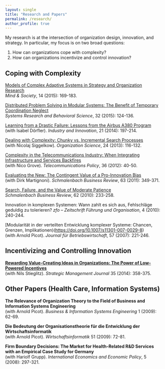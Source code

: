 ```yaml
---
layout: single
title: "Research and Papers"
permalink: /research/
author_profile: true
---
```


My research is at the intersection of organization design, innovation, and strategy. In particular, my focus is on two broad questions:

1. How can organizations cope with complexity?
2. How can organizations incentivize and control innovation?

## Coping with Complexity

[Models of Complex Adaptive Systems in Strategy and Organization Research](http://doi.org/10.1007/s11299-015-0168-x)  
*Mind & Society*, 14 (2015): 169-183.

[Distributed Problem Solving in Modular Systems: The Benefit of Temporary Coordination Neglect](http://dx.doi.org/10.1002/sres.2218)  
*Systems Research and Behavioral Science*, 32 (2015): 124-136.

[Learning from a Drastic Failure: Lessons from the Airbus A380 Program](http://dx.doi.org/10.1080/13662716.2014.910891)  
(with Isabel Dörfler). *Industry and Innovation*, 21 (2014): 197-214.

[Dealing with Complexity: Chunky vs. Incremental Search Processes](https://doi.org/10.1287/orsc.1110.0729)  
(with Nicolaj Siggelkow). *Organization Science*, 24 (2013): 116-132.

[Complexity in the Telecommunications Industry: When Integrating Infrastructure and Services Backfires](https://doi.org/10.1016/j.telpol.2011.11.019)  
(with Nico Grove). *Telecommunications Policy*, 36 (2012): 40-50.

[Evaluating the New: The Contingent Value of a Pro-Innovation Bias](/files/Baumann_Martignoni_2011_Pro-Innovation_Bias.pdf)  
(with Dirk Martignoni). *Schmalenbach Business Review*, 63 (2011): 349-371.

[Search, Failure, and the Value of Moderate Patience](/files/Baumann_2010_Search_failure_patience.pdf)  
*Schmalenbach Business Review*, 62 (2010): 233-258.

Innovation in komplexen Systemen: Wann zahlt es sich aus, Fehlschläge geduldig zu tolerieren?
*zfo – Zeitschrift Führung und Organisation*, 4 (2010): 240-244.

[Modularität in der verteilten Entwicklung komplexer Systeme: Chancen, Grenzen, Implikationen)(https://doi.org/10.1007/s11301-007-0029-8)  
(with Arnold Picot). *Journal für Betriebswirtschaft*, 57 (2007): 221-246.

## Incentivizing and Controlling Innovation

**[Rewarding Value-Creating Ideas in Organizations: The Power of Low-Powered Incentives](http://dx.doi.org/10.1002/smj.2093)**  
(with Nils Stieglitz). *Strategic Management Journal* 35 (2014): 358-375.

## Other Papers (Health Care, Information Systems)

**The Relevance of Organization Theory to the Field of Business and Information Systems Engineering**  
(with Arnold Picot). *Business & Information Systems Engineering* 1 (2009): 62-69.

**Die Bedeutung der Organisationstheorie für die Entwicklung der Wirtschaftsinformatik**  
(with Arnold Picot). *Wirtschaftsinformatik* 51 (2009): 72-81.

**Firm Boundary Decisions: The Market for Health-Related R&D Services with an Empirical Case Study for Germany**  
(with Hariolf Grupp). *International Economics and Economic Policy*, 5 (2008): 297-321.
